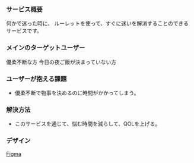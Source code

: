 ### サービス概要

何かで迷った時に、
ルーレットを使って、すぐに迷いを解消することのできるサービスです。

### メインのターゲットユーザー

優柔不断な方
今日の夜ご飯が決まっていない方

### ユーザーが抱える課題

-  優柔不断で物事を決めるのに時間がかかってしまう。

### 解決方法
- このサービスを通じて、悩む時間を減らして、QOLを上げる。

### デザイン
[Figma](https://www.figma.com/file/QnpwiOabYFqNd8Aaufy9hC/LostSheep?type=design&node-id=0%3A1&t=1Mzi6iHxKXICVYho-1)
